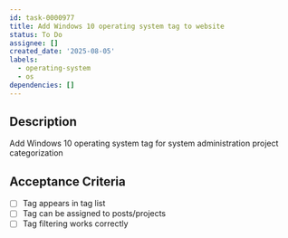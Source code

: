 ```yaml
---
id: task-0000977
title: Add Windows 10 operating system tag to website
status: To Do
assignee: []
created_date: '2025-08-05'
labels:
  - operating-system
  - os
dependencies: []
---
```


## Description

Add Windows 10 operating system tag for system administration project categorization

## Acceptance Criteria

- [ ] Tag appears in tag list
- [ ] Tag can be assigned to posts/projects
- [ ] Tag filtering works correctly
